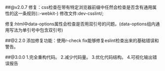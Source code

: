 ##@v2.0.7
修复：css检查在带有特定浏览器前缀中任然会检查是否含有通用属性的这一条规则(::-webkit-)
修改文件:dev-csslint/;

修复:html中data-options属性会检查是否用双引号的问题。(data-options组内通用写法为单引号中包含双引号)


##@2.2.0
添加修复功能：使用r-check fix能够修复eslint检查出来的基础错误和警告。

##@3.0.0
1.完全重构代码。
2.减少代码量。
3.优化代码结构。
4.可视化输出错误报告

